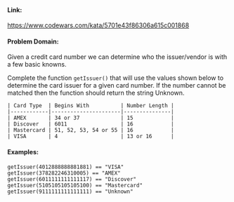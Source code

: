 #### Link:
https://www.codewars.com/kata/5701e43f86306a615c001868

#### Problem Domain:
Given a credit card number we can determine who the issuer/vendor is with a few basic knowns.

Complete the function `getIssuer()` that will use the values shown below to determine the card issuer for a given card number. If the number cannot be matched then the function should return the string Unknown.

    | Card Type  | Begins With          | Number Length |
    |------------|----------------------|---------------|
    | AMEX       | 34 or 37             | 15            |
    | Discover   | 6011                 | 16            |
    | Mastercard | 51, 52, 53, 54 or 55 | 16            |
    | VISA       | 4                    | 13 or 16      |
#### Examples:

    getIssuer(4012888888881881) == "VISA"
    getIssuer(378282246310005) == "AMEX"
    getIssuer(6011111111111117) == "Discover"
    getIssuer(5105105105105100) == "Mastercard"
    getIssuer(9111111111111111) == "Unknown"